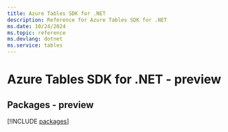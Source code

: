 ```yaml
---
title: Azure Tables SDK for .NET
description: Reference for Azure Tables SDK for .NET
ms.date: 10/24/2024
ms.topic: reference
ms.devlang: dotnet
ms.service: tables
---
```

# Azure Tables SDK for .NET - preview
## Packages - preview
[!INCLUDE [packages](tables-index.md)]